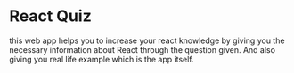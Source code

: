 # React Quiz
this web app helps you to increase your react knowledge by giving you
the necessary information about React through the question given. And also
giving you real life example which is the app itself.